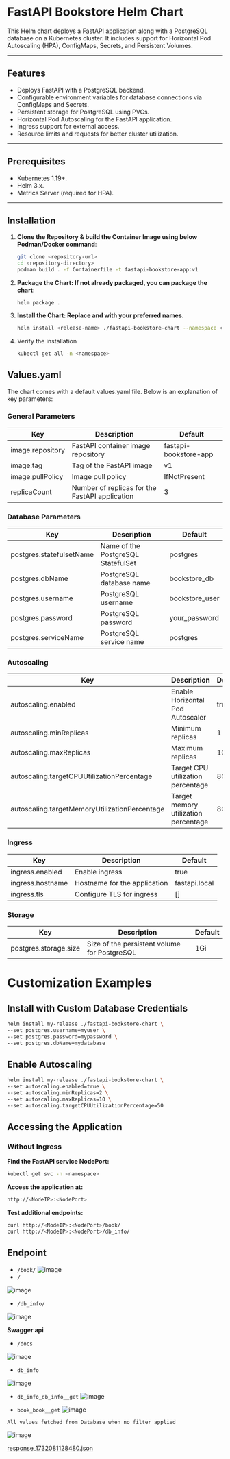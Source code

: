 # **FastAPI Bookstore Helm Chart**

This Helm chart deploys a FastAPI application along with a PostgreSQL database on a Kubernetes cluster. It includes support for Horizontal Pod Autoscaling (HPA), ConfigMaps, Secrets, and Persistent Volumes.

---

## **Features**
- Deploys FastAPI with a PostgreSQL backend.
- Configurable environment variables for database connections via ConfigMaps and Secrets.
- Persistent storage for PostgreSQL using PVCs.
- Horizontal Pod Autoscaling for the FastAPI application.
- Ingress support for external access.
- Resource limits and requests for better cluster utilization.

---

## **Prerequisites**
- Kubernetes 1.19+.
- Helm 3.x.
- Metrics Server (required for HPA).

---

## **Installation**

1. **Clone the Repository & build the Container Image using below Podman/Docker command**:
   ```bash
   git clone <repository-url>
   cd <repository-directory>
   podman build . -f Containerfile -t fastapi-bookstore-app:v1

2. **Package the Chart: If not already packaged, you can package the chart**:
    ```
    helm package .
3. **Install the Chart: Replace <release-name> and <namespace> with your preferred names.**
    ```bash
    helm install <release-name> ./fastapi-bookstore-chart --namespace <namespace> --create-namespace
4. Verify the installation
    ```bash
    kubectl get all -n <namespace>

## **Values.yaml**
The chart comes with a default values.yaml file. Below is an explanation of key parameters:

### General Parameters

| Key              | Description                                    | Default               |   
|------------------|------------------------------------------------|-----------------------|
| image.repository | FastAPI container image repository             | fastapi-bookstore-app |   
| image.tag        | Tag of the FastAPI image                       | v1                    |   
| image.pullPolicy | Image pull policy                              | IfNotPresent          |   
| replicaCount     | Number of replicas for the FastAPI application | 3                     |   

### Database Parameters

| Key                      | Description                        | Default        |
|--------------------------|------------------------------------|----------------|
| postgres.statefulsetName | Name of the PostgreSQL StatefulSet | postgres       |
| postgres.dbName          | PostgreSQL database name           | bookstore_db   |
| postgres.username        | PostgreSQL username                | bookstore_user |
| postgres.password        | PostgreSQL password                | your_password  |
| postgres.serviceName     | PostgreSQL service name            | postgres       |

### Autoscaling

| Key                                           | Description                          | Default |
|-----------------------------------------------|--------------------------------------|---------|
| autoscaling.enabled                           | Enable Horizontal Pod Autoscaler     | true    |
| autoscaling.minReplicas                       | Minimum replicas                     | 1       |
| autoscaling.maxReplicas                       | Maximum replicas                     | 10      |
| autoscaling.targetCPUUtilizationPercentage    | Target CPU utilization percentage    | 80      |
| autoscaling.targetMemoryUtilizationPercentage | Target memory utilization percentage | 80      |


### Ingress
| Key              | Description                  | Default       |
|------------------|------------------------------|---------------|
| ingress.enabled  | Enable ingress               | true          |
| ingress.hostname | Hostname for the application | fastapi.local |
| ingress.tls      | Configure TLS for ingress    | []            |

### Storage
| Key                   | Description                                  | Default |
|-----------------------|----------------------------------------------|---------|
| postgres.storage.size | Size of the persistent volume for PostgreSQL | 1Gi     |

# Customization Examples
## **Install with Custom Database Credentials**
    
   ```bash
   helm install my-release ./fastapi-bookstore-chart \
  --set postgres.username=myuser \
  --set postgres.password=mypassword \
  --set postgres.dbName=mydatabase
  ```

## **Enable Autoscaling**

   ```bash
   helm install my-release ./fastapi-bookstore-chart \
  --set autoscaling.enabled=true \
  --set autoscaling.minReplicas=2 \
  --set autoscaling.maxReplicas=10 \
  --set autoscaling.targetCPUUtilizationPercentage=50
  ```    

## **Accessing the Application**

### Without Ingress
**Find the FastAPI service NodePort:**
```bash
kubectl get svc -n <namespace>
```
**Access the application at:**
```bash
http://<NodeIP>:<NodePort>
```
**Test additional endpoints:**
```bash
curl http://<NodeIP>:<NodePort>/book/
curl http://<NodeIP>:<NodePort>/db_info/
```
## Endpoint
- `/book/`
![image](https://github.com/user-attachments/assets/a681b725-ed8b-4a96-a2db-c280e60baa05)
- `/`

![image](https://github.com/user-attachments/assets/4092f4fc-81e3-4433-a644-1261cacff873)

- `/db_info/`

![image](https://github.com/user-attachments/assets/0037ec0a-0579-4ae8-90cf-01297f5906f1)

**Swagger api**
- `/docs`

![image](https://github.com/user-attachments/assets/8ed89303-9666-4644-93e4-4966638d59c3)

- `db_info`

![image](https://github.com/user-attachments/assets/4d84d94c-5cc4-4da4-8efb-cecbadeb3095)

- `db_info_db_info__get`
![image](https://github.com/user-attachments/assets/ed52f6f6-c5ec-4fa1-8132-74a76052d07f)

- `book_book__get`
![image](https://github.com/user-attachments/assets/a8ca3dc7-2901-495e-90b3-182da3c55b26)

`All values fetched from Database when no filter applied`

![image](https://github.com/user-attachments/assets/a1f18707-ce19-4c03-9b32-070c6c46365e)

[response_1732081128480.json](https://github.com/user-attachments/files/17825528/response_1732081128480.json)


